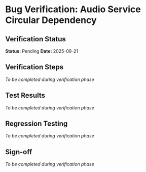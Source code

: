 # Bug Verification: Audio Service Circular Dependency

## Verification Status
**Status:** Pending
**Date:** 2025-09-21

## Verification Steps
*To be completed during verification phase*

## Test Results
*To be completed during verification phase*

## Regression Testing
*To be completed during verification phase*

## Sign-off
*To be completed during verification phase*